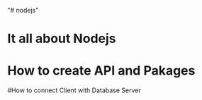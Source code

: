 "# nodejs" 
# It all about Nodejs 
# How to create API and Pakages 
#How to connect Client with Database Server 
